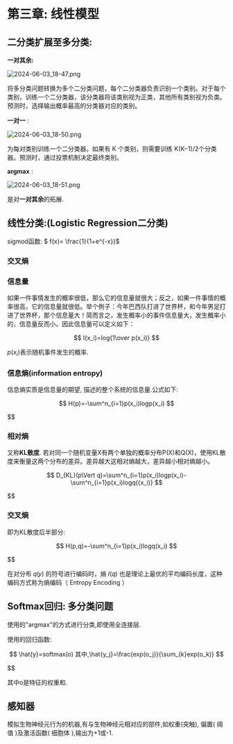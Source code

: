 # 第三章: 线性模型

## 二分类扩展至多分类:

**一对其余:**

![2024-06-03_18-47.png](/home/sxz/The%20Final%20Battle%20of%20the%20Semester/Machine_Learning/2024-06-03_18-47.png)

将多分类问题转换为多个二分类问题，每个二分类器负责识别一个类别。对于每个类别，训练一个二分类器，该分类器将该类别视为正类，其他所有类别视为负类。预测时，选择输出概率最高的分类器对应的类别。

**一对一** : 

![2024-06-03_18-50.png](/home/sxz/The%20Final%20Battle%20of%20the%20Semester/Machine_Learning/2024-06-03_18-50.png)

为每对类别训练一个二分类器。如果有 K 个类别，则需要训练 K(K−1)/2​ 个分类器。预测时，通过投票机制决定最终类别。

**argmax** :

![2024-06-03_18-51.png](/home/sxz/The%20Final%20Battle%20of%20the%20Semester/Machine_Learning/2024-06-03_18-51.png)

是对**一对其余**的拓展.

## 线性分类:(Logistic Regression二分类)

sigmod函数:    $  f(x)=  \frac{1}{1+e^{-x}}​$

### 交叉熵

### 信息量

如果一件事情发生的概率很低，那么它的信息量就很大；反之，如果一件事情的概率很高，它的信息量就很低。举个例子：今年巴西队打进了世界杯，和今年男足打进了世界杯，那个信息量大！简而言之，发生概率小的事件信息量大，发生概率小的，信息量反而小。因此信息量可以定义如下：

$$
I(x_i)=log{1\over p(x_i)}
$$

$p(x_i)$表示随机事件发生的概率.

### 信息熵(information entropy)

信息熵实质是信息量的期望, 描述的整个系统的信息量.公式如下:

$$
H(p)=-\sum^n_{i=1}p(x_i)logp(x_i)
$$

$$

### 相对熵

又称**KL散度**. 若对同一个随机变量X有两个单独的概率分布P(X)和Q(X)，使用KL散度来衡量这两个分布的差异。差异越大这相对熵越大，差异越小相对熵越小。

$$
D_{KL}(p\Vert q)=\sum^n_{i=1}p(x_i)logp(x_i)-\sum^n_{i=1}p(x_i)logq({x_i)}
$$

$$

### 交叉熵

即为KL散度后半部分:

$$
H(p,q)=-\sum^n_{i=1}p(x_i)logq(x_i)
$$

$$

在对分布 𝑞(𝑦) 的符号进行编码时，熵 𝐼(𝑞) 也是理论上最优的平均编码长度，这种编码方式称为熵编码（ Entropy Encoding ） 

## Softmax回归: 多分类问题

使用的"argmax"的方式进行分类,即使用全连接层.

使用的回归函数:

$$
\hat{y}=softmax(o)   其中,\hat{y_j}=\frac{exp(o_j)}{\sum_{k}exp(o_k)}
$$

$$

其中o是特征的权重和.

## 感知器

模拟生物神经元行为的机器,有与生物神经元相对应的部件,如权重(突触), 偏置( 阈值 )及激活函数( 细胞体 ),输出为+1或-1.
